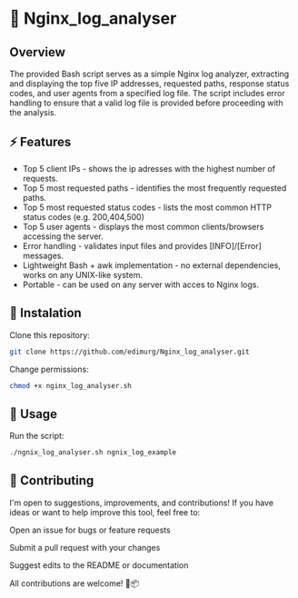 # 🔎 Nginx_log_analyser
## Overview
The provided Bash script serves as a simple Nginx log analyzer, extracting and displaying the top five IP addresses, requested paths, response status codes, and user agents from a specified log file. The script includes error handling to ensure that a valid log file is provided before proceeding with the analysis.

## ⚡ Features
- Top 5 client IPs - shows the ip adresses with the highest number of requests.
- Top 5 most requested paths - identifies the most frequently requested paths.
- Top 5 most requested status codes - lists the most common HTTP status codes (e.g. 200,404,500)
- Top 5 user agents - displays the most common clients/browsers accessing the server.
- Error handling - validates input files and provides [INFO]/[Error] messages.
- Lightweight Bash + awk implementation - no external dependencies, works on any UNIX-like system.
- Portable - can be used on any server with acces to Nginx logs.

## 🚀 Instalation

Clone this repository:

``` bash
git clone https://github.com/edimurg/Nginx_log_analyser.git
```
Change permissions:

```bash
chmod +x nginx_log_analyser.sh
```
## 📝 Usage

Run the script:

```bash
./ngnix_log_analyser.sh ngnix_log_example
```

## 🤝 Contributing

I'm open to suggestions, improvements, and contributions!
If you have ideas or want to help improve this tool, feel free to:

Open an issue for bugs or feature requests

Submit a pull request with your changes

Suggest edits to the README or documentation

All contributions are welcome! 🔧📦
